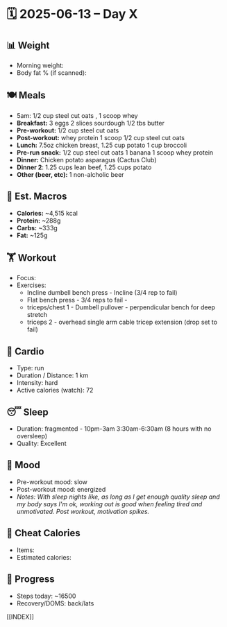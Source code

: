 # 🗓️ 2025-06-13 – Day X

## 📊 Weight
- Morning weight: 
- Body fat % (if scanned): 

## 🍽️ Meals
- 5am: 1/2 cup steel cut oats , 1 scoop whey
- **Breakfast:** 3 eggs 2 slices sourdough 1/2 tbs butter
- **Pre-workout:**  1/2 cup steel cut oats
- **Post-workout:** whey protein 1 scoop 1/2 cup steel cut oats  
- **Lunch:**  7.5oz chicken breast, 1.25 cup potato 1 cup broccoli
- **Pre-run snack:**  1/2 cup steel cut oats 1 banana 1 scoop whey protein
- **Dinner:**  Chicken potato asparagus (Cactus Club)
- **Dinner 2**: 1.25 cups lean beef, 1.25 cups potato
- **Other (beer, etc):**  1 non-alcholic beer

## 🧮 Est. Macros
- **Calories:** ~4,515 kcal  
- **Protein:** ~288g  
- **Carbs:** ~333g  
- **Fat:** ~125g  

## 🏋️ Workout
- Focus: 
- Exercises:  
	- Incline dumbell bench press - Incline (3/4 rep to fail)
	- Flat bench press - 3/4 reps to fail	- 
	- triceps/chest 1 - Dumbell pullover - perpendicular bench for deep stretch
	- triceps 2 - overhead single arm cable tricep extension (drop set to fail)

## 🏃 Cardio
- Type:  run 
- Duration / Distance:  1 km
- Intensity:  hard
- Active calories (watch):  72

## 😴 Sleep
- Duration:  fragmented - 10pm-3am 3:30am-6:30am (8 hours with no oversleep)
- Quality:  Excellent

## 🧠 Mood
- Pre-workout mood:  slow
- Post-workout mood:  energized
- *Notes:  With sleep nights like, as long as I get enough quality sleep and my body says I'm ok, working out is good when feeling tired and unmotivated. Post workout, motivation spikes.* 

## 🍫 Cheat Calories
- Items:  
- Estimated calories:  

## 🧍 Progress
- Steps today:  ~16500
- Recovery/DOMS:  back/lats

[[INDEX]]
